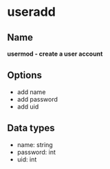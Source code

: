# useradd

## Name

**usermod - create a user account**

## Options

- add name
- add password
- add uid

## Data types

- name: string
- password: int
- uid: int
